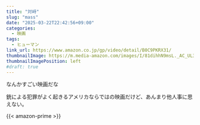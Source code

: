 ```yaml
---
title: "対峙"
slug: "mass"
date: "2025-03-22T22:42:56+09:00"
categories:
  - 映画
tags:
  - ヒューマン
link_url: https://www.amazon.co.jp/gp/video/detail/B0C9PKRX31/
thumbnailImage: https://m.media-amazon.com/images/I/81dihhN9msL._AC_UL320_.jpg
thumbnailImagePosition: left
#draft: true
---
```

なんかすごい映画だな
<!--more-->
銃による犯罪がよく起きるアメリカならではの映画だけど、あんまり他人事に思えない。

{{< amazon-prime >}}
